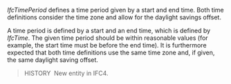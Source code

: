 _IfcTimePeriod_ defines a time period given by a start and end time. Both time definitions consider the time zone and allow for the daylight savings offset.

A time period is defined by a start and an end time, which is defined by _IfcTime_. The given time period should be within reasonable values (for example, the start time must be before the end time). It is furthermore expected that both time definitions use the same time zone and, if given, the same daylight saving offset.

> HISTORY&nbsp; New entity in IFC4.